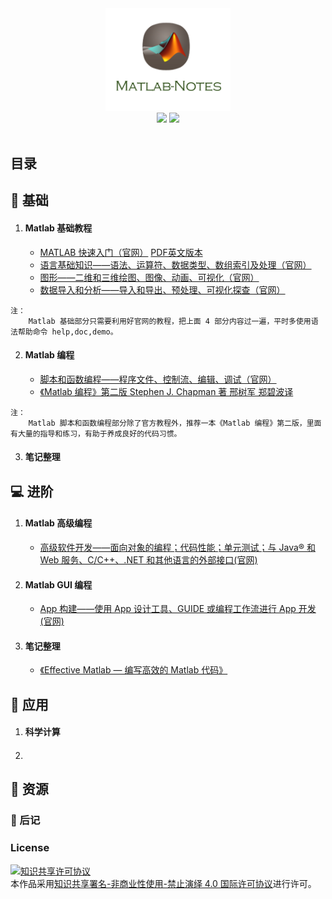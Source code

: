 <div align="center">
    <img src="assets/Matlab.png" width="200px">
    <br>
    <a href="xx"> <img src="https://img.shields.io/badge/>-read-4ab8a1.svg"></a>  <a href="https://github.com/thu-zhanghl"> <img src="https://img.shields.io/badge/_-more-4ab8a1.svg"></a> 
    <br> <br>
</div> 

## 目录
## :bread: 基础

1.  #### Matlab 基础教程
	- [MATLAB 快速入门（官网）](https://ww2.mathworks.cn/help/matlab/getting-started-with-matlab.html) [PDF英文版本](assets/getstart.pdf)
	- [语言基础知识——语法、运算符、数据类型、数组索引及处理（官网）](https://ww2.mathworks.cn/help/matlab/language-fundamentals.html) 
	- [图形——二维和三维绘图、图像、动画、可视化（官网）](https://ww2.mathworks.cn/help/matlab/graphics.html)
	- [数据导入和分析——导入和导出、预处理、可视化探查（官网）](https://ww2.mathworks.cn/help/matlab/data-import-and-analysis.html)
```language
注：
    Matlab 基础部分只需要利用好官网的教程，把上面 4 部分内容过一遍，平时多使用语法帮助命令 help,doc,demo。
```

2.  #### Matlab 编程
	- [脚本和函数编程——程序文件、控制流、编辑、调试（官网）](https://ww2.mathworks.cn/help/matlab/programming-and-data-types.html)
	- [《Matlab 编程》第二版 Stephen J. Chapman 著 邢树军 郑碧波译](assets/Matlab编程(第二版).pdf)

	
```
注：
    Matlab 脚本和函数编程部分除了官方教程外，推荐一本《Matlab 编程》第二版，里面有大量的指导和练习，有助于养成良好的代码习惯。
```	
3. #### 笔记整理

## 💻 进阶
1.  #### Matlab 高级编程
	- [高级软件开发——面向对象的编程；代码性能；单元测试；与 Java® 和 Web 服务、C/C++、.NET 和其他语言的外部接口(官网)](https://ww2.mathworks.cn/help/matlab/software-development.html)	
2. #### Matlab GUI 编程
	- [App 构建——使用 App 设计工具、GUIDE 或编程工作流进行 App 开发(官网)](https://ww2.mathworks.cn/help/matlab/gui-development.html)

3. #### 笔记整理
 	- [《Effective Matlab — 编写高效的 Matlab 代码》](docs/Effective_Matlab.md)


## 📏 应用
1. #### 科学计算
2. #### 

## 🍒 资源
### :memo: 后记 

### License
<a rel="license" href="http://creativecommons.org/licenses/by-nc-nd/4.0/"><img alt="知识共享许可协议" style="border-width:0" src="https://i.creativecommons.org/l/by-nc-nd/4.0/88x31.png" /></a><br />本作品采用<a rel="license" href="http://creativecommons.org/licenses/by-nc-nd/4.0/">知识共享署名-非商业性使用-禁止演绎 4.0 国际许可协议</a>进行许可。